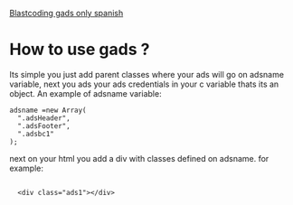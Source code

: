 <a href="https://blastcoding.com/anadiendo-google-ads-que-se-vean-bien-tanto-en-mobile-como-en-pc-gads/">Blastcoding gads only spanish</a>


<h1>How to use gads ?</h1>

Its simple you just add parent classes where your ads will go on adsname variable, next you ads your ads credentials in your c variable thats its an object.
An example of adsname variable:

```
adsname =new Array(
  ".adsHeader",
  ".adsFooter",
  ".adsbc1"
);
```

next on your html you add a div with classes defined on adsname. for example:

<code>
  &lt;div class=&quot;ads1&quot;&gt;&lt;/div&gt;
</code>
